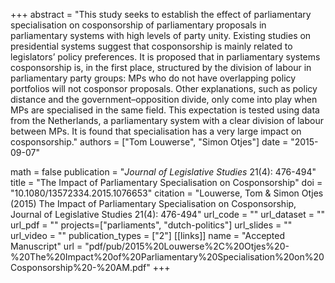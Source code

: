 +++
abstract = "This study seeks to establish the effect of parliamentary specialisation on cosponsorship of parliamentary proposals in parliamentary systems with high levels of party unity. Existing studies on presidential systems suggest that cosponsorship is mainly related to legislators’ policy preferences. It is proposed that in parliamentary systems cosponsorship is, in the first place, structured by the division of labour in parliamentary party groups: MPs who do not have overlapping policy portfolios will not cosponsor proposals. Other explanations, such as policy distance and the government–opposition divide, only come into play when MPs are specialised in the same field. This expectation is tested using data from the Netherlands, a parliamentary system with a clear division of labour between MPs. It is found that specialisation has a very large impact on cosponsorship."
authors = ["Tom Louwerse", "Simon Otjes"]
date = "2015-09-07"

math = false
publication = "*Journal of Legislative Studies* 21(4): 476-494"
title = "The Impact of Parliamentary Specialisation on Cosponsorship"
doi = "10.1080/13572334.2015.1076653"
citation = "Louwerse, Tom & Simon Otjes (2015) The Impact of Parliamentary Specialisation on Cosponsorship, Journal of Legislative Studies 21(4): 476-494"
url_code = ""
url_dataset = ""
url_pdf = ""
projects=["parliaments", "dutch-politics"]
url_slides = ""
url_video = ""
publication_types = ["2"]
[[links]]
  name = "Accepted Manuscript"
  url = "pdf/pub/2015%20Louwerse%2C%20Otjes%20-%20The%20Impact%20of%20Parliamentary%20Specialisation%20on%20Cosponsorship%20-%20AM.pdf"
+++
